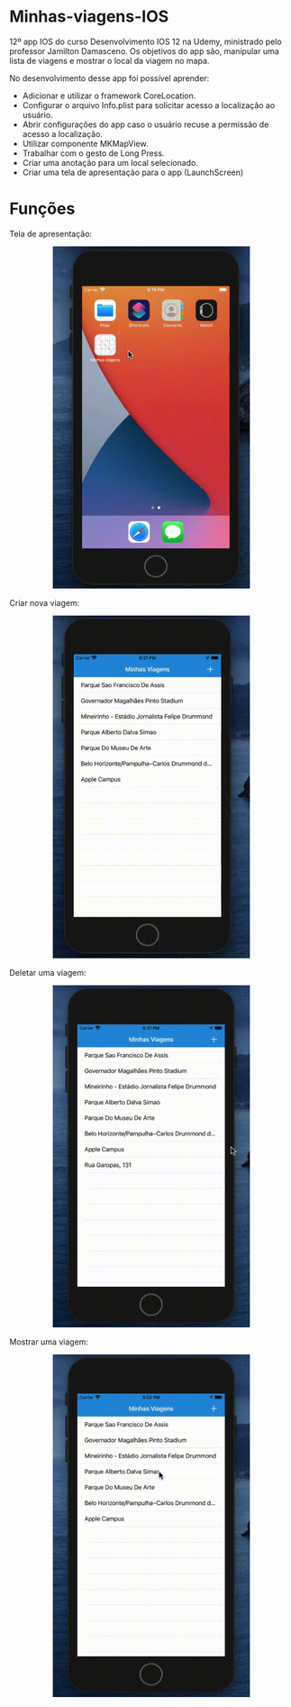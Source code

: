 # Minhas-viagens-IOS
12º app IOS do curso Desenvolvimento IOS 12 na Udemy, ministrado pelo professor Jamilton Damasceno. Os objetivos do app são, manipular uma lista de viagens e mostrar o local da viagem no mapa.

No desenvolvimento desse app foi possível aprender:
- Adicionar e utilizar o framework CoreLocation.
- Configurar o arquivo Info.plist para solicitar acesso a localização ao usuário.
- Abrir configurações do app caso o usuário recuse a permissão de acesso a localização.
- Utilizar componente MKMapView.
- Trabalhar com o gesto de Long Press.
- Criar uma anotação para um local selecionado.
- Criar uma tela de apresentação para o app (LaunchScreen) 

<h1>Funções</h1>

Tela de apresentação:
<p align="center">
  <img src="https://github.com/Gilbert097/Minhas-viagens-IOS/blob/master/splash-screen-app.gif?raw=true" width="350">
</p>

Criar nova viagem:
<p align="center">
  <img src="https://github.com/Gilbert097/Minhas-viagens-IOS/blob/master/create-new-travel.gif?raw=true" width="350">
</p>

Deletar uma viagem:
<p align="center">
  <img src="https://github.com/Gilbert097/Minhas-viagens-IOS/blob/master/delete-travel.gif?raw=true" width="350">
</p>

Mostrar uma viagem:
<p align="center">
  <img src="https://github.com/Gilbert097/Minhas-viagens-IOS/blob/master/show-travel.gif?raw=true" width="350">
</p>
